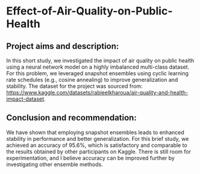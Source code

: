 # Effect-of-Air-Quality-on-Public-Health
## Project aims and description:
In this short study, we investigated the impact of air quality on public health using a neural network model on a highly imbalanced multi-class dataset. For this problem, we leveraged snapshot ensembles using cyclic learning rate schedules (e.g., cosine annealing) to improve generalization and stability. The dataset for the project was sourced from: https://www.kaggle.com/datasets/rabieelkharoua/air-quality-and-health-impact-dataset.

## Conclusion and recommendation:
We have shown that employing snapshot ensembles leads to enhanced stability in performance and better generalization. For this brief study, we achieved an accuracy of 95.6%, which is satisfactory and comparable to the results obtained by other participants on Kaggle. There is still room for experimentation, and I believe accuracy can be improved further by investigating other ensemble methods.
